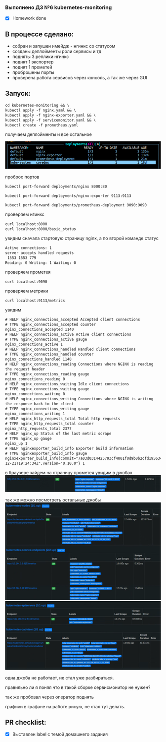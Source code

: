 ### Выполнено ДЗ №6 kubernetes-monitoring

- [x] Homework done

## В процессе сделано:
 - собран и запушен имейдж - нгинкс со статусом
 - созданы деплойменты роли сервисы и тд
 - подняты 3 реплики нгинкс
 - поднят 1 экспортер
 - поднят 1 прометей
 - проброшены порты
 - проверена работа сервисов через консоль, а так же через GUI

## Запуск:

```
cd kubernetes-monitoring && \
kubectl apply -f nginx.yaml && \
kubectl apply -f nginx-exporter.yaml && \
kubectl apply -f servicemonitor.yaml && \
kubectl create -f prometheus.yaml 
```
получаем деплойменты и все остальное

![deployments](./screenshots/deployments.png?raw=true "k9s")

проброс портов
```
kubectl port-forward deployments/nginx 8000:80
```
```
kubectl port-forward deployments/nginx-exporter 9113:9113
```
```
kubectl port-forward deployments/prometheus-deployment 9090:9090
```
проверяем нгинкс
```
curl localhost:8000
curl localhost:8000/basic_status
```
увидим сначала стартовую страницу nginx, а по второй команде статус
```
Active connections: 1 
server accepts handled requests
 1553 1553 779 
Reading: 0 Writing: 1 Waiting: 0 
```

проверяем прометея
```
curl localhost:9090
```
проверяем метрики
```
curl localhost:9113/metrics
```
увидим
```
# HELP nginx_connections_accepted Accepted client connections
# TYPE nginx_connections_accepted counter
nginx_connections_accepted 1140
# HELP nginx_connections_active Active client connections
# TYPE nginx_connections_active gauge
nginx_connections_active 1
# HELP nginx_connections_handled Handled client connections
# TYPE nginx_connections_handled counter
nginx_connections_handled 1140
# HELP nginx_connections_reading Connections where NGINX is reading the request header
# TYPE nginx_connections_reading gauge
nginx_connections_reading 0
# HELP nginx_connections_waiting Idle client connections
# TYPE nginx_connections_waiting gauge
nginx_connections_waiting 0
# HELP nginx_connections_writing Connections where NGINX is writing the response back to the client
# TYPE nginx_connections_writing gauge
nginx_connections_writing 1
# HELP nginx_http_requests_total Total http requests
# TYPE nginx_http_requests_total counter
nginx_http_requests_total 2377
# HELP nginx_up Status of the last metric scrape
# TYPE nginx_up gauge
nginx_up 1
# HELP nginxexporter_build_info Exporter build information
# TYPE nginxexporter_build_info gauge
nginxexporter_build_info{commit="7a03d0314425793cf4001f0d9b0b2cfd19563433",date="2021-12-21T19:24:34Z",version="0.10.0"} 1
```
в браузере зайдем на страницу прометея увидим в джобах
![deployments](./screenshots/exporter-metrics.png?raw=true "k9s")

так же можно посмотреть остальные джобы
![deployments](./screenshots/other-jobs-1.png?raw=true "k9s")
![deployments](./screenshots/other-jobs-2.png?raw=true "k9s")

одна джоба не работает, не стал уже разбираться.

правильно ли я понял что в такой сборке сервисмонитор не нужен?

так же пробовал через оператор поднять

графики в графане на работе рисую, не стал тут делать.

## PR checklist:
 - [x] Выставлен label с темой домашнего задания